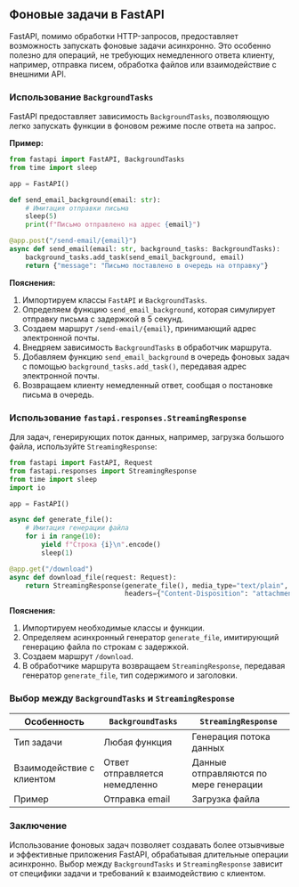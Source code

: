 ## Фоновые задачи в FastAPI

FastAPI, помимо обработки HTTP-запросов, предоставляет возможность запускать фоновые задачи асинхронно. Это особенно полезно для операций, не требующих немедленного ответа клиенту, например, отправка писем, обработка файлов или взаимодействие с внешними API.

### Использование `BackgroundTasks`

FastAPI предоставляет зависимость `BackgroundTasks`, позволяющую легко запускать функции в фоновом режиме после ответа на запрос.

**Пример:**

```python
from fastapi import FastAPI, BackgroundTasks
from time import sleep

app = FastAPI()

def send_email_background(email: str):
    # Имитация отправки письма
    sleep(5)
    print(f"Письмо отправлено на адрес {email}")

@app.post("/send-email/{email}")
async def send_email(email: str, background_tasks: BackgroundTasks):
    background_tasks.add_task(send_email_background, email)
    return {"message": "Письмо поставлено в очередь на отправку"}
```

**Пояснения:**

1. Импортируем классы `FastAPI` и `BackgroundTasks`.
2. Определяем функцию `send_email_background`, которая симулирует отправку письма с задержкой в 5 секунд.
3. Создаем маршрут `/send-email/{email}`, принимающий адрес электронной почты.
4. Внедряем зависимость `BackgroundTasks` в обработчик маршрута.
5. Добавляем функцию `send_email_background` в очередь фоновых задач с помощью `background_tasks.add_task()`, передавая адрес электронной почты.
6. Возвращаем клиенту немедленный ответ, сообщая о постановке письма в очередь.

### Использование `fastapi.responses.StreamingResponse`

Для задач, генерирующих поток данных, например, загрузка большого файла, используйте `StreamingResponse`:

```python
from fastapi import FastAPI, Request
from fastapi.responses import StreamingResponse
from time import sleep
import io

app = FastAPI()

async def generate_file():
    # Имитация генерации файла
    for i in range(10):
        yield f"Строка {i}\n".encode()
        sleep(1)

@app.get("/download")
async def download_file(request: Request):
    return StreamingResponse(generate_file(), media_type="text/plain",
                             headers={"Content-Disposition": "attachment; filename=data.txt"})
```

**Пояснения:**

1. Импортируем необходимые классы и функции.
2. Определяем асинхронный генератор `generate_file`, имитирующий генерацию файла по строкам с задержкой.
3. Создаем маршрут `/download`.
4. В обработчике маршрута возвращаем `StreamingResponse`, передавая генератор `generate_file`, тип содержимого и заголовки.

### Выбор между `BackgroundTasks` и `StreamingResponse`

| Особенность | `BackgroundTasks` | `StreamingResponse` |
|---|---|---|
| Тип задачи | Любая функция | Генерация потока данных |
| Взаимодействие с клиентом | Ответ отправляется немедленно | Данные отправляются по мере генерации |
| Пример | Отправка email | Загрузка файла |

### Заключение

Использование фоновых задач позволяет создавать более отзывчивые и эффективные приложения FastAPI, обрабатывая длительные операции асинхронно. Выбор между `BackgroundTasks` и `StreamingResponse` зависит от специфики задачи и требований к взаимодействию с клиентом. 
